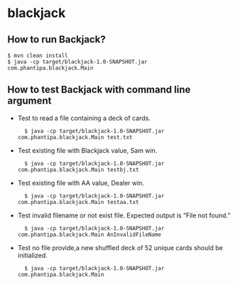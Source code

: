 # blackjack

## How to run Backjack?
    $ mvn clean install
    $ java -cp target/blackjack-1.0-SNAPSHOT.jar com.phantipa.blackjack.Main 

## How to test Backjack with command line argument
- Test to read a file containing a deck of cards.

		$ java -cp target/blackjack-1.0-SNAPSHOT.jar com.phantipa.blackjack.Main test.txt 

- Test existing file with Blackjack value, Sam win.

		$ java -cp target/blackjack-1.0-SNAPSHOT.jar com.phantipa.blackjack.Main testbj.txt 

- Test existing file with AA value, Dealer win.

		$ java -cp target/blackjack-1.0-SNAPSHOT.jar com.phantipa.blackjack.Main testaa.txt 

- Test invalid filename or not exist file. Expected output is “File not found.”

		$ java -cp target/blackjack-1.0-SNAPSHOT.jar com.phantipa.blackjack.Main AnInvalidFileName

- Test no file provide,a new shuffled deck of 52 unique cards should be initialized.

		$ java -cp target/blackjack-1.0-SNAPSHOT.jar com.phantipa.blackjack.Main

